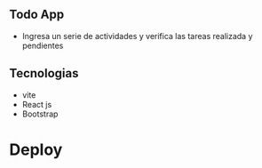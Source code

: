 ## Todo App
- Ingresa un serie de actividades y verifica las tareas realizada y pendientes

## Tecnologias
* vite
* React js
* Bootstrap

# Deploy
